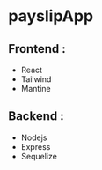# payslipApp

## Frontend :

- React
- Tailwind
- Mantine

## Backend :

- Nodejs
- Express
- Sequelize
